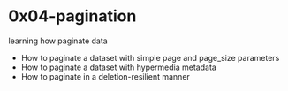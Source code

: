 # 0x04-pagination

learning how paginate data

- How to paginate a dataset with simple page and page_size parameters
- How to paginate a dataset with hypermedia metadata
- How to paginate in a deletion-resilient manner
